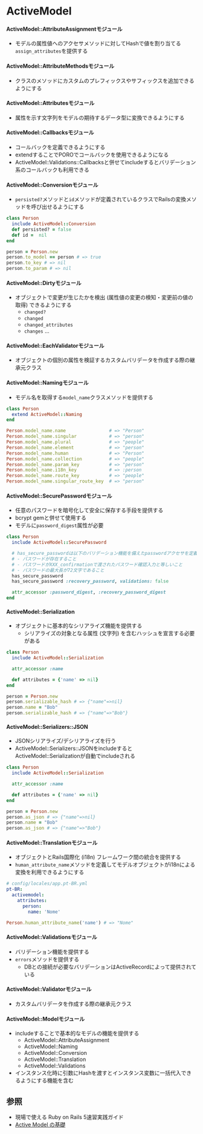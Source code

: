 # ActiveModel
#### ActiveModel::AttributeAssignmentモジュール
- モデルの属性値へのアクセサメソッドに対してHashで値を割り当てる`assign_attributes`を提供する

#### ActiveModel::AttributeMethodsモジュール
- クラスのメソッドにカスタムのプレフィックスやサフィックスを追加できるようにする

#### ActiveModel::Attributesモジュール
- 属性を示す文字列をモデルの期待するデータ型に変換できるようにする

#### ActiveModel::Callbacksモジュール
- コールバックを定義できるようにする
- extendすることでPOROでコールバックを使用できるようになる
- ActiveModel::Validations::Callbacksと併せてincludeするとバリデーション系のコールバックも利用できる

#### ActiveModel::Conversionモジュール
- `persisted?`メソッドと`id`メソッドが定義されているクラスでRailsの変換メソッドを呼び出せるようにする

```ruby
class Person
  include ActiveModel::Conversion
  def persisted? = false
  def id =  nil
end

person = Person.new
person.to_model == person # => true
person.to_key # => nil
person.to_param # => nil
```

#### ActiveModel::Dirtyモジュール
- オブジェクトで変更が生じたかを検出 (属性値の変更の検知・変更前の値の取得) できるようにする
  - `changed?`
  - `changed`
  - `changed_attributes`
  - `changes` ...

#### ActiveModel::EachValidatorモジュール
- オブジェクトの個別の属性を検証するカスタムバリデータを作成する際の継承元クラス

#### ActiveModel::Namingモジュール
- モデル名を取得する`model_name`クラスメソッドを提供する

```ruby
class Person
  extend ActiveModel::Naming
end

Person.model_name.name                # => "Person"
Person.model_name.singular            # => "person"
Person.model_name.plural              # => "people"
Person.model_name.element             # => "person"
Person.model_name.human               # => "Person"
Person.model_name.collection          # => "people"
Person.model_name.param_key           # => "person"
Person.model_name.i18n_key            # => :person
Person.model_name.route_key           # => "people"
Person.model_name.singular_route_key  # => "person"
```

#### ActiveModel::SecurePasswordモジュール
- 任意のパスワードを暗号化して安全に保存する手段を提供する
- bcrypt gemと併せて使用する
- モデルに`password_digest`属性が必要

```ruby
class Person
  include ActiveModel::SecurePassword

  # has_secure_passwordは以下のバリデーション機能を備えたpasswordアクセサを定義する
  # - パスワードが存在すること
  # - パスワードがXXX_confirmationで渡されたパスワード確認入力と等しいこと
  # - パスワードの最大長が72文字であること
  has_secure_password
  has_secure_password :recovery_password, validations: false

  attr_accessor :password_digest, :recovery_password_digest
end
```

#### ActiveModel::Serialization
- オブジェクトに基本的なシリアライズ機能を提供する
  - シリアライズの対象となる属性 (文字列) を含むハッシュを宣言する必要がある

```ruby
class Person
  include ActiveModel::Serialization

  attr_accessor :name

  def attributes = {'name' => nil}
end

person = Person.new
person.serializable_hash # => {"name"=>nil}
person.name = "Bob"
person.serializable_hash # => {"name"=>"Bob"}
```

#### ActiveModel::Serializers::JSON
- JSONシリアライズ/デシリアライズを行う
- ActiveModel::Serializers::JSONをincludeするとActiveModel::Serializationが自動でincludeされる

```ruby
class Person
  include ActiveModel::Serialization

  attr_accessor :name

  def attributes = {'name' => nil}
end

person = Person.new
person.as_json # => {"name"=>nil}
person.name = "Bob"
person.as_json # => {"name"=>"Bob"}
```

#### ActiveModel::Translationモジュール
- オブジェクトとRails国際化 (i18n) フレームワーク間の統合を提供する
- `human_attribute_name`メソッドを定義してモデルオブジェクトがi18nによる変換を利用できるようにする

```yml
# config/locales/app.pt-BR.yml
pt-BR:
  activemodel:
    attributes:
      person:
        name: 'Nome'
```

```ruby
Person.human_attribute_name('name') # => "Nome"
```

#### ActiveModel::Validationsモジュール
- バリデーション機能を提供する
- `errors`メソッドを提供する
  - DBとの接続が必要なバリデーションはActiveRecordによって提供されている

#### ActiveModel::Validatorモジュール
- カスタムバリデータを作成する際の継承元クラス

#### ActiveModel::Modelモジュール
- includeすることで基本的なモデルの機能を提供する
  - ActiveModel::AttributeAssignment
  - ActiveModel::Naming
  - ActiveModel::Conversion
  - ActiveModel::Translation
  - ActiveModel::Validations
- インスタンス化時に引数にHashを渡すとインスタンス変数に一括代入できるようにする機能を含む

## 参照
- 現場で使える Ruby on Rails 5速習実践ガイド
- [Active Model の基礎](https://railsguides.jp/active_model_basics.html)
